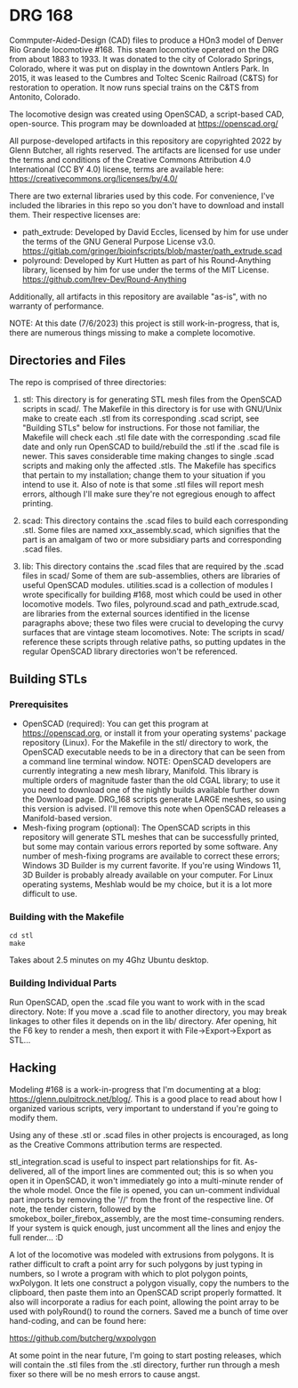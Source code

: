 # DRG 168

Commputer-Aided-Design (CAD) files to produce a HOn3 model of Denver Rio Grande locomotive #168.  This steam locomotive operated on the DRG from about 1883 to 1933.  It was donated to the city of Colorado Springs, Colorado, where it was put on display in the downtown Antlers Park.  In 2015, it was leased to the Cumbres and Toltec Scenic Railroad (C&TS) for restoration to operation.  It now runs special trains on the C&TS from Antonito, Colorado.

The locomotive design was created using OpenSCAD, a script-based CAD, open-source.  This program may be downloaded at https://openscad.org/ 

All purpose-developed artifacts in this repository are copyrighted 2022 by Glenn Butcher, all rights reserved.  The artifacts are licensed for use under the terms and conditions of the Creative Commons Attribution 4.0 International (CC BY 4.0) license, terms are available here: https://creativecommons.org/licenses/by/4.0/

There are two external libraries used by this code.  For convenience, I've included the libraries in this repo so you don't have to download and install them.  Their respective licenses are:

- path_extrude: Developed by David Eccles, licensed by him for use under the terms of the GNU General Purpose License v3.0.  https://gitlab.com/gringer/bioinfscripts/blob/master/path_extrude.scad
- polyround: Developed by Kurt Hutten as part of his Round-Anything library, licensed by him for use under the terms of the MIT License.  https://github.com/Irev-Dev/Round-Anything

Additionally, all artifacts in this repository are available "as-is", with no warranty of performance.

NOTE: At this date (7/6/2023) this project is still work-in-progress, that is, there are numerous things missing to make a complete locomotive.

## Directories and Files

The repo is comprised of three directories:

1. stl: This directory is for generating STL mesh files from the OpenSCAD scripts in scad/. The Makefile in this directory is for use with GNU/Unix make to create each .stl from its corresponding .scad script, see "Building STLs" below for instructions.  For those not familiar, the Makefile will check each .stl file date with the corresponding .scad file date and only run OpenSCAD to build/rebuild the .stl if the .scad file is newer.  This saves considerable time making changes to single .scad scripts and making only the affected .stls.  The Makefile has specifics that pertain to my installation; change them to your situation if you intend to use it.  Also of note is that some .stl files will report mesh errors, although I'll make sure they're not egregious enough to affect printing.

2. scad: This directory contains the .scad files to build each corresponding .stl.  Some files are named xxx_assembly.scad, which signifies that the part is an amalgam of two or more subsidiary parts and corresponding .scad files.

3. lib: This directory contains the .scad files that are required by the .scad files in scad/  Some of them are sub-assemblies, others are libraries of useful OpenSCAD modules.  utilities.scad is a collection of modules I wrote specifically for building #168, most which could be used in other locomotive models.  Two files, polyround.scad and path_extrude.scad, are libraries from the external sources identified in the license paragraphs above; these two files were crucial to developing the curvy surfaces that are vintage steam locomotives.  Note: The scripts in scad/ reference these scripts through relative paths, so putting updates in the regular OpenSCAD library directories won't be referenced.

## Building STLs

### Prerequisites
- OpenSCAD (required): You can get this program at https://openscad.org, or install it from your operating systems' package repository (Linux). For the Makefile in the stl/ directory to work, the OpenSCAD executable needs to be in a directory that can be seen from a command line terminal window.  NOTE: OpenSCAD developers are currently integrating a new mesh library, Manifold.  This library is multiple orders of magnitude faster than the old CGAL library; to use it you need to download one of the nightly builds available further down the Download page.  DRG_168 scripts generate LARGE meshes, so using this version is advised.  I'll remove this note when OpenSCAD releases a Manifold-based version.
- Mesh-fixing program (optional): The OpenSCAD scripts in this repository will generate STL meshes that can be successfully printed, but some may contain various errors reported by some software.  Any number of mesh-fixing programs are available to correct these errors; Windows 3D Builder is my current favorite. If you're using Windows 11, 3D Builder is probably already available on your computer.  For Linux operating systems, Meshlab would be my choice, but it is a lot more difficult to use.

### Building with the Makefile

```
cd stl
make
```
Takes about 2.5 minutes on my 4Ghz Ubuntu desktop.

### Building Individual Parts

Run OpenSCAD, open the .scad file you want to work with in the scad directory.  Note: If you move a .scad file to another directory, you may break linkages to other files it depends on in the lib/ directory.  Afer opening, hit the F6 key to render a mesh, then export it with File->Export->Export as STL...


## Hacking

Modeling #168 is a work-in-progress that I'm documenting at a blog:  https://glenn.pulpitrock.net/blog/. This is a good place to read about how I organized various scripts, very important to understand if you're going to modify them.

Using any of these .stl or .scad files in other projects is encouraged, as long as the Creative Commons attribution terms are respected.

stl_integration.scad is useful to inspect part relationships for fit.  As-delivered, all of the import lines are commented out; this is so when you open it in OpenSCAD, it won't immediately go into a multi-minute render of the whole model.  Once the file is opened, you can un-comment individual part imports by removing the '//' from the front of the respective line.  Of note, the tender cistern, followed by the smokebox_boiler_firebox_assembly, are the most time-consuming renders. If your system is quick enough, just uncomment all the lines and enjoy the full render...  :D

A lot of the locomotive was modeled with extrusions from polygons.  It is rather difficult to craft a point arry for such polygons by just typing in numbers, so I wrote a program with which to plot polygon points, wxPolygon.  It lets one construct a polygon visually, copy the numbers to the clipboard, then paste them into an OpenSCAD script properly formatted. It also will incorporate a radius for each point, allowing the point array to be used with polyRound() to round the corners.  Saved me a bunch of time over hand-coding, and can be found here:

https://github.com/butcherg/wxpolygon

At some point in the near future, I'm going to start posting releases, which will contain the .stl files from the .stl directory, further run through a mesh fixer so there will be no mesh errors to cause angst.



